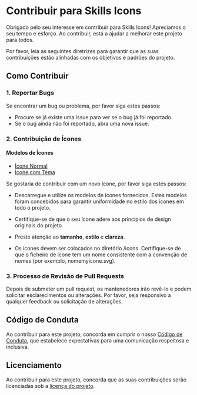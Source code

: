 # Contribuir para Skills Icons

Obrigado pelo seu interesse em contribuir para Skills Icons! Apreciamos o seu tempo e esforço. Ao contribuir, está a ajudar a melhorar este projeto para todos.

Por favor, leia as seguintes diretrizes para garantir que as suas contribuições estão alinhadas com os objetivos e padrões do projeto.

## Como Contribuir

### 1. Reportar Bugs

Se encontrar um bug ou problema, por favor siga estes passos:

- Procure se já existe uma issue para ver se o bug já foi reportado.
- Se o bug ainda não foi reportado, abra uma nova issue.

### 2. Contribuição de Ícones

#### Modelos de Ícones

- [Ícone Normal](../../.github/ICON_TEMPLATES/icon.svg)
- [Ícone com Tema](../../.github/ICON_TEMPLATES/themed_icon.svg)

Se gostaria de contribuir com um novo ícone, por favor siga estes passos:

- Descarregue e utilize os modelos de ícones fornecidos. Estes modelos foram concebidos para garantir uniformidade no estilo dos ícones em todo o projeto.

- Certifique-se de que o seu ícone adere aos princípios de design originais do projeto.

- Preste atenção ao **tamanho**, **estilo** e **clareza**.

- Os ícones devem ser colocados no diretório /icons. Certifique-se de que o ficheiro de ícone tem um nome consistente com a convenção de nomes (por exemplo, nomemyicone.svg).

### 3. Processo de Revisão de Pull Requests

Depois de submeter um pull request, os mantenedores irão revê-lo e podem solicitar esclarecimentos ou alterações. Por favor, seja responsivo a qualquer feedback ou solicitação de alterações.

## Código de Conduta

Ao contribuir para este projeto, concorda em cumprir o nosso [Código de Conduta](../../.github/CODE_OF_CONDUCT.md), que estabelece expectativas para uma comunicação respeitosa e inclusiva.

## Licenciamento

Ao contribuir para este projeto, concorda que as suas contribuições serão licenciadas sob a [licença do projeto](../../LICENSE).